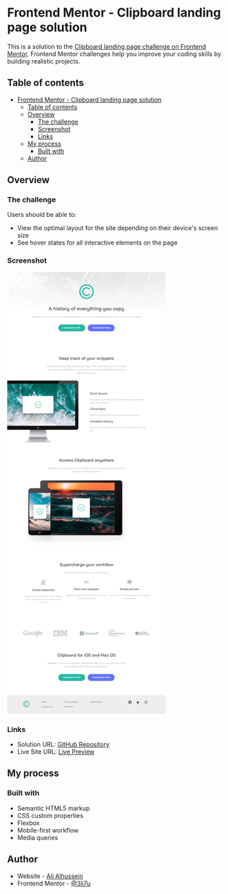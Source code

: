 # Frontend Mentor - Clipboard landing page solution

This is a solution to the [Clipboard landing page challenge on Frontend Mentor](https://www.frontendmentor.io/challenges/clipboard-landing-page-5cc9bccd6c4c91111378ecb9). Frontend Mentor challenges help you improve your coding skills by building realistic projects. 

## Table of contents

- [Frontend Mentor - Clipboard landing page solution](#frontend-mentor---clipboard-landing-page-solution)
  - [Table of contents](#table-of-contents)
  - [Overview](#overview)
    - [The challenge](#the-challenge)
    - [Screenshot](#screenshot)
    - [Links](#links)
  - [My process](#my-process)
    - [Built with](#built-with)
  - [Author](#author)

## Overview

### The challenge

Users should be able to:

- View the optimal layout for the site depending on their device's screen size
- See hover states for all interactive elements on the page

### Screenshot

![Screenshot](./images/implementation.png)

### Links

- Solution URL: [GitHub Repository](https://github.com/3li7u/clipboard-landing-page)
- Live Site URL: [Live Preview](https://alialhussein.ml/clipboard-landing-page)

## My process

### Built with

- Semantic HTML5 markup
- CSS custom properties
- Flexbox
- Mobile-first workflow
- Media queries

## Author

- Website - [Ali Alhussein](https://alialhussein.ml)
- Frontend Mentor - [@3li7u](https://www.frontendmentor.io/profile/3li7u)
